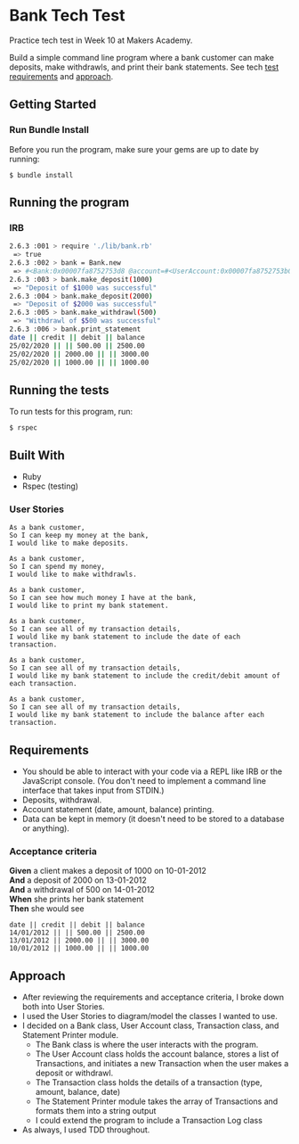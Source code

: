 # Bank Tech Test 
Practice tech test in Week 10 at Makers Academy.

Build a simple command line program where a bank customer can make deposits, make withdrawls, and print their bank statements. See tech [test requirements](https://github.com/meghaniankov/bank-tech-test#requirements) and [approach](https://github.com/meghaniankov/bank-tech-test#approach).

## Getting Started

### Run Bundle Install

Before you run the program, make sure your gems are up to date by running:

```
$ bundle install
```

## Running the program

### IRB

```sh
2.6.3 :001 > require './lib/bank.rb'
 => true 
2.6.3 :002 > bank = Bank.new
 => #<Bank:0x00007fa8752753d8 @account=#<UserAccount:0x00007fa8752753b0 @balance=0, @transactions=[]>> 
2.6.3 :003 > bank.make_deposit(1000)
 => "Deposit of $1000 was successful" 
2.6.3 :004 > bank.make_deposit(2000)
 => "Deposit of $2000 was successful" 
2.6.3 :005 > bank.make_withdrawl(500)
 => "Withdrawl of $500 was successful" 
2.6.3 :006 > bank.print_statement
date || credit || debit || balance
25/02/2020 || || 500.00 || 2500.00
25/02/2020 || 2000.00 || || 3000.00
25/02/2020 || 1000.00 || || 1000.00
```

## Running the tests

To run tests for this program, run:

```
$ rspec
```

## Built With

* Ruby
* Rspec (testing)

### User Stories

```
As a bank customer,
So I can keep my money at the bank,
I would like to make deposits.
```

```
As a bank customer,
So I can spend my money,
I would like to make withdrawls.
```

```
As a bank customer,
So I can see how much money I have at the bank,
I would like to print my bank statement.
```

```
As a bank customer,
So I can see all of my transaction details,
I would like my bank statement to include the date of each transaction.
```

```
As a bank customer,
So I can see all of my transaction details,
I would like my bank statement to include the credit/debit amount of each transaction.
```

```
As a bank customer,
So I can see all of my transaction details,
I would like my bank statement to include the balance after each transaction.
```

## Requirements

* You should be able to interact with your code via a REPL like IRB or the JavaScript console.  (You don't need to implement a command line interface that takes input from STDIN.)
* Deposits, withdrawal.
* Account statement (date, amount, balance) printing.
* Data can be kept in memory (it doesn't need to be stored to a database or anything).

### Acceptance criteria

**Given** a client makes a deposit of 1000 on 10-01-2012  
**And** a deposit of 2000 on 13-01-2012  
**And** a withdrawal of 500 on 14-01-2012  
**When** she prints her bank statement  
**Then** she would see

```
date || credit || debit || balance
14/01/2012 || || 500.00 || 2500.00
13/01/2012 || 2000.00 || || 3000.00
10/01/2012 || 1000.00 || || 1000.00
```
## Approach

* After reviewing the requirements and acceptance criteria, I broke down both into User Stories.
* I used the User Stories to diagram/model the classes I wanted to use.
* I decided on a Bank class, User Account class, Transaction class, and Statement Printer module.
  - The Bank class is where the user interacts with the program. 
  - The User Account class holds the account balance, stores a list of Transactions, and initiates a new Transaction when the user makes a deposit or withdrawl.
  - The Transaction class holds the details of a transaction (type, amount, balance, date)
  - The Statement Printer module takes the array of Transactions and formats them into a string output
  - I could extend the program to include a Transaction Log class
* As always, I used TDD throughout. 
